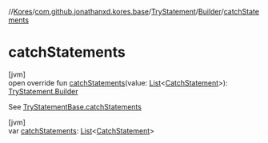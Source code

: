 //[Kores](../../../../index.md)/[com.github.jonathanxd.kores.base](../../index.md)/[TryStatement](../index.md)/[Builder](index.md)/[catchStatements](catch-statements.md)

# catchStatements

[jvm]\
open override fun [catchStatements](catch-statements.md)(value: [List](https://kotlinlang.org/api/latest/jvm/stdlib/kotlin.collections/-list/index.html)<[CatchStatement](../../-catch-statement/index.md)>): [TryStatement.Builder](index.md)

See [TryStatementBase.catchStatements](../../-try-statement-base/catch-statements.md)

[jvm]\
var [catchStatements](catch-statements.md): [List](https://kotlinlang.org/api/latest/jvm/stdlib/kotlin.collections/-list/index.html)<[CatchStatement](../../-catch-statement/index.md)>
